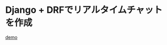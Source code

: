 # Django + DRFでリアルタイムチャットを作成

[demo](https://github.com/sinjorjob/product_sales_site/blob/master/images/ec-shop-kessai_1.gif)
